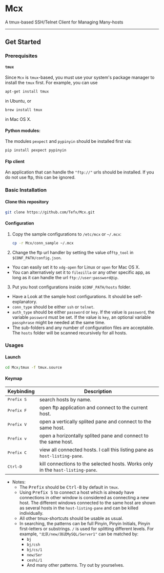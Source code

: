 # Mcx

A tmux-based SSH/Telnet Client for Managing Many-hosts

---

## Get Started
### Prerequisites
#### `tmux`
Since `Mcx` is `tmux`-based, you must use your system's package manager to install the `tmux` first. For example, you can use
```bash
apt-get install tmux
```
in Ubuntu, or
```bash
brew install tmux
```
in Mac OS X.
#### Python modules: 
The modules `pexpect` and `pypinyin` should be installed first via:

```bash
pip install pexpect pypinyin
```
#### Ftp client
An application that can handle the `"ftp://"` urls should be installed. If you do not use ftp, this can be ignored.
    
### Basic Installation
#### Clone this repository
```bash
git clone https://github.com/Tefx/Mcx.git
```
#### Configuration
1. Copy the sample configurations to `/etc/mcx` or `~/.mcx`:
    
    ```bash
    cp -r Mcx/conn_sample ~/.mcx
    ```
2. Change the ftp url handler by setting the value of`ftp_tool` in `$CONF_PATH/config.json`.
  - You can easily set it to `xdg-open` for Linux or `open` for Mac OS X.
  - You can alternatively set it to `filezilla` or any other specific app, as long as it can handle the url `ftp://user:password@ip`.
3. Put you host configurations inside `$CONF_PATH/hosts` folder.
  - Have a Look at the sample host configurations. It should be self-explanatory.
  - `conn_type` should be either `ssh` or `telnet`.
  - `auth_type` should be either `password` or `key`. If the value is `password`, the variable `password` must be set. If the value is `key`, an optional variable `passphrase` might be needed at the same time.
  - The sub-folders and any number of configuration files are acceptable. The `hosts` folder will be scanned recursively for all hosts.

### Usages
#### Launch

```bash
cd Mcx;tmux -f tmux.source
```

#### Keymap
Keybinding           | Description
---------------------|------------------------------------------------------------
<kbd> Prefix S </kbd>| search hosts by name.
<kbd> Prefix F </kbd>| open ftp application and connect to the current host.
<kbd> Prefix V </kbd>| open a vertically splited pane and connect to the same host.
<kbd> Prefix v </kbd>| open a horizontally splited pane and connect to the same host.
<kbd> Prefix C </kbd>| view all connected hosts. I call this listing pane as `host-listing-pane`.
<kbd> Ctrl-D </kbd>  | kill connections to the selected hosts. Works only in the `hast-listing-pane`.
  - Notes:
    - The <kbd>Prefix</kbd> should be <kbd>Ctrl-B</kbd> by default in `tmux`.
    - Using <kbd>Prefix S</kbd> to connect a host which is already have connections in other window is considered as connecting a new host. The different windows connected to the same host are shown as several hosts in the `host-listing-pane` and can be killed individually.
    - All other tmux-shortcuts should be usable as usual.
    - In searching, the patterns can be full Pinyin, Pinyin Initials, Pinyin first-letters or substrings. `/` is used for splitting different levels. For example, `"北京/new/测试MySQL/Server1"` can be matched by:
      - `bj`
      - `bj/csh`
      - `bj/cs/1`
      - `new/Ser`
      - `ceshi/1`
      -  And many other patterns. Try out by yourselves.
